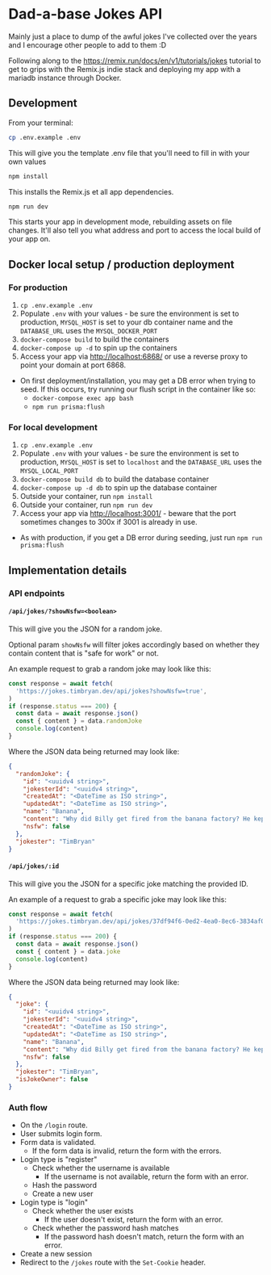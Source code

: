 # Dad-a-base Jokes API

Mainly just a place to dump of the awful jokes I've collected over the years and I encourage other people to add to them :D

Following along to the <https://remix.run/docs/en/v1/tutorials/jokes> tutorial to get to grips with the Remix.js indie stack and deploying my app with a mariadb instance through Docker.

## Development

From your terminal:

```sh
cp .env.example .env
```

This will give you the template .env file that you'll need to fill in with your own values

```sh
npm install
```

This installs the Remix.js et all app dependencies.

```sh
npm run dev
```

This starts your app in development mode, rebuilding assets on file changes. It'll also tell you what address and port to access the local build of your app on.

## Docker local setup / production deployment

### For production

1. `cp .env.example .env`
2. Populate `.env` with your values - be sure the environment is set to production, `MYSQL_HOST` is set to your db container name and the `DATABASE_URL` uses the `MYSQL_DOCKER_PORT`
3. `docker-compose build` to build the containers
4. `docker-compose up -d` to spin up the containers
5. Access your app via <http://localhost:6868/> or use a reverse proxy to point your domain at port 6868.

- On first deployment/installation, you may get a DB error when trying to seed. If this occurs, try running our flush script in the container like so:
  - `docker-compose exec app bash`
  - `npm run prisma:flush`

### For local development

1. `cp .env.example .env`
2. Populate `.env` with your values - be sure the environment is set to production, `MYSQL_HOST` is set to `localhost` and the `DATABASE_URL` uses the `MYSQL_LOCAL_PORT`
3. `docker-compose build db` to build the database container
4. `docker-compose up -d db` to spin up the database container
5. Outside your container, run `npm install`
6. Outside your container, run `npm run dev`
7. Access your app via <http://localhost:3001/> - beware that the port sometimes changes to 300x if 3001 is already in use.

* As with production, if you get a DB error during seeding, just run `npm run prisma:flush`

## Implementation details

### API endpoints

#### `/api/jokes/?showNsfw=<boolean>`

This will give you the JSON for a random joke.

Optional param `showNsfw` will filter jokes accordingly based on whether they contain content that is "safe for work" or not.

An example request to grab a random joke may look like this:

```javascript
const response = await fetch(
  'https://jokes.timbryan.dev/api/jokes?showNsfw=true',
)
if (response.status === 200) {
  const data = await response.json()
  const { content } = data.randomJoke
  console.log(content)
}
```

Where the JSON data being returned may look like:

```json
{
  "randomJoke": {
    "id": "<uuidv4 string>",
    "jokesterId": "<uuidv4 string>",
    "createdAt": "<DateTime as ISO string>",
    "updatedAt": "<DateTime as ISO string>",
    "name": "Banana",
    "content": "Why did Billy get fired from the banana factory? He kept throwing away the bent ones.",
    "nsfw": false
  },
  "jokester": "TimBryan"
}
```

#### `/api/jokes/:id`

This will give you the JSON for a specific joke matching the provided ID.

An example of a request to grab a specific joke may look like this:

```javascript
const response = await fetch(
  'https://jokes.timbryan.dev/api/jokes/37df94f6-0ed2-4ea0-8ec6-3834af011e11',
)
if (response.status === 200) {
  const data = await response.json()
  const { content } = data.joke
  console.log(content)
}
```

Where the JSON data being returned may look like:

```json
{
  "joke": {
    "id": "<uuidv4 string>",
    "jokesterId": "<uuidv4 string>",
    "createdAt": "<DateTime as ISO string>",
    "updatedAt": "<DateTime as ISO string>",
    "name": "Banana",
    "content": "Why did Billy get fired from the banana factory? He kept throwing away the bent ones.",
    "nsfw": false
  },
  "jokester": "TimBryan",
  "isJokeOwner": false
}
```

### Auth flow

- On the `/login` route.
- User submits login form.
- Form data is validated.
  - If the form data is invalid, return the form with the errors.
- Login type is "register"
  - Check whether the username is available
    - If the username is not available, return the form with an error.
  - Hash the password
  - Create a new user
- Login type is "login"
  - Check whether the user exists
    - If the user doesn't exist, return the form with an error.
  - Check whether the password hash matches
    - If the password hash doesn't match, return the form with an error.
- Create a new session
- Redirect to the `/jokes` route with the `Set-Cookie` header.
